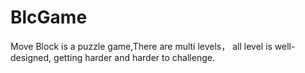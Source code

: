 BlcGame
=======

Move Block is a puzzle game,There are multi levels， all level is well-designed, getting harder and harder to challenge.
